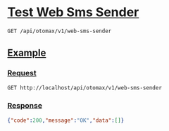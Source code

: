# [Test Web Sms Sender]()

<!--
@category Internal
-->

```bash
GET /api/otomax/v1/web-sms-sender
```

## [Example]()

### [Request]()

```bash
GET http://localhost/api/otomax/v1/web-sms-sender
```

### [Response]()

```json
{"code":200,"message":"OK","data":[]}
```